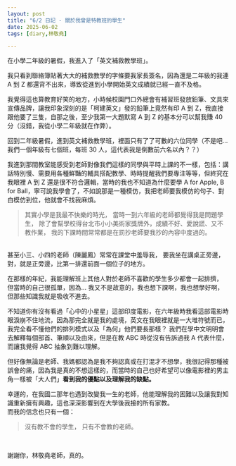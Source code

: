 ```yaml
---
layout: post
title: "6/2 日記 - 關於我曾是特教班的學生"
date: 2025-06-02
tags: [diary,林敬堯]

---
```

在小學二年級的暑假，我進入了「英文補救教學班」。
<br/>

我只看到聯絡簿貼著大大的補救教學的字條要我家長簽名，因為還是二年級的我連 A 到 Z 都還背不出來，導致從進到小學開始英文成績就已經一直不及格。
<br/>

我覺得這也算教育好笑的地方，小時候校園門口外總會有補習班發放鉛筆、文具來宣傳品牌，讓我印象深刻的是「柯建英文」發的鉛筆上竟然有印 A 到 Z，我直接跟他要了三隻，自那之後，至少我第一大題默寫 A 到 Z 的基本分可以幫我賺 40 分（沒錯，我從小學二年級就在作弊）。
<br/>

回到二年級暑假，進到英文補救教學班，裡面只有了了可數的六位同學（不是吧… 我們一個年級有七個班，每班 30 人，這代表我是倒數前六名以內？？）
<br/>

我進到那間教室能感受到老師對像我們這樣的同學與平時上課的不一樣，包括：講話特別慢、需要用各種鮮豔的輔具搭配教學、時時提醒我們要專注等等，但終究在我眼裡 A 到 Z 還是很不符合邏輯，當時的我也不知道為什麼要學 A for Apple, B for Ball，寧可說我學會了，不如說那是一種模仿，我把老師要我模仿的句子、對白模仿到位，他就會不找我麻煩。

> 其實小學是我最不快樂的時光，
當時一到六年級的老師都覺得我是問題學生，
除了會幫學校得台北市小小美術家獎牌外，成績不好、愛說謊、又不教作業，
我的下課時間常常都是在罰抄老師要我抄的內容中度過的。


<br/>
甚至小三、小四的老師（陳麗鳳）常常在課堂中羞辱我，
要我坐在講桌正旁邊，對，就是正旁邊，比第一排還前面一個位子的地方。
<br/>

在那樣的年紀，我能理解班上其他人對於老師不喜歡的學生多少都會一起排擠，
但當時的自己很孤單，因為… 我又不是故意的，我也想下課啊，我也想學好啊，但那些知識我就是吸收不進去。
> 

不知道你有沒有看過「心中的小星星」這部印度電影，在六年級時我看這部電影時眼淚崩不住地流，因為那完全就是我的處境，英文在我眼裡就是一大堆符號而已，我完全看不懂他們的排列模式以及「為何」他們要長那樣？ 我們在學中文明明會去解釋每個部首、筆順以及由來，但是在教 ABC 時從沒有告訴過我 A 代表什麼，而讓我覺得 ABC 抽象到難以理解。
<br/>

但好像無論是老師、我媽都認為是我不夠認真或在打混才不想學，我很記得那種被誤會的痛，因為我是真的不想這樣的，而當時的自己也好希望可以像電影裡的男主角一樣被「大人們」**看到我的優點以及理解我的缺點。**
<br/>

幸運的，在我國二那年也遇到改變我一生的老師，他能理解我的困難以及讓我對知識重新擁有興趣，這也深深影響到在大學後我接的所有家教。
<br/>
而我的信念也只有一個：

> 沒有教不會的學生，
只有不會教的老師。
> 

<br/>

謝謝你，林敬堯老師，真的。